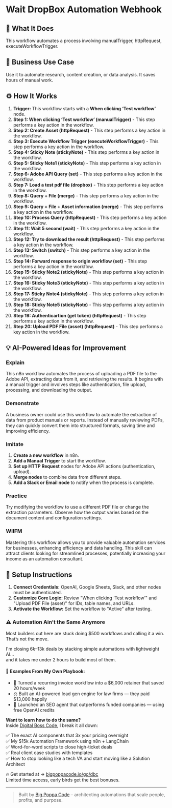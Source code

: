 # Wait DropBox Automation Webhook

## 🚀 What It Does
This workflow automates a process involving manualTrigger, httpRequest, executeWorkflowTrigger.

## 💼 Business Use Case
Use it to automate research, content creation, or data analysis. It saves hours of manual work.

## ⚙️ How It Works
1.  **Trigger:** This workflow starts with a **When clicking ‘Test workflow’** node.
2. **Step 1: When clicking ‘Test workflow’ (manualTrigger)** - This step performs a key action in the workflow.
3. **Step 2: Create Asset (httpRequest)** - This step performs a key action in the workflow.
4. **Step 3: Execute Workflow Trigger (executeWorkflowTrigger)** - This step performs a key action in the workflow.
5. **Step 4: Sticky Note (stickyNote)** - This step performs a key action in the workflow.
6. **Step 5: Sticky Note1 (stickyNote)** - This step performs a key action in the workflow.
7. **Step 6: Adobe API Query (set)** - This step performs a key action in the workflow.
8. **Step 7: Load a test pdf file (dropbox)** - This step performs a key action in the workflow.
9. **Step 8: Query + File (merge)** - This step performs a key action in the workflow.
10. **Step 9: Query + File + Asset information (merge)** - This step performs a key action in the workflow.
11. **Step 10: Process Query (httpRequest)** - This step performs a key action in the workflow.
12. **Step 11: Wait 5 second (wait)** - This step performs a key action in the workflow.
13. **Step 12: Try to download the result (httpRequest)** - This step performs a key action in the workflow.
14. **Step 13: Switch (switch)** - This step performs a key action in the workflow.
15. **Step 14: Forward response to origin workflow (set)** - This step performs a key action in the workflow.
16. **Step 15: Sticky Note2 (stickyNote)** - This step performs a key action in the workflow.
17. **Step 16: Sticky Note3 (stickyNote)** - This step performs a key action in the workflow.
18. **Step 17: Sticky Note4 (stickyNote)** - This step performs a key action in the workflow.
19. **Step 18: Sticky Note5 (stickyNote)** - This step performs a key action in the workflow.
20. **Step 19: Authenticartion (get token) (httpRequest)** - This step performs a key action in the workflow.
21. **Step 20: Upload PDF File (asset) (httpRequest)** - This step performs a key action in the workflow.

## 💡 AI-Powered Ideas for Improvement
### Explain
This n8n workflow automates the process of uploading a PDF file to the Adobe API, extracting data from it, and retrieving the results. It begins with a manual trigger and involves steps like authentication, file upload, processing, and downloading the output.

### Demonstrate
A business owner could use this workflow to automate the extraction of data from product manuals or reports. Instead of manually reviewing PDFs, they can quickly convert them into structured formats, saving time and improving efficiency.

### Imitate
1. **Create a new workflow** in n8n.
2. **Add a Manual Trigger** to start the workflow.
3. **Set up HTTP Request** nodes for Adobe API actions (authentication, upload).
4. **Merge nodes** to combine data from different steps.
5. **Add a Slack or Email node** to notify when the process is complete.

### Practice
Try modifying the workflow to use a different PDF file or change the extraction parameters. Observe how the output varies based on the document content and configuration settings.

### WIIFM
Mastering this workflow allows you to provide valuable automation services for businesses, enhancing efficiency and data handling. This skill can attract clients looking for streamlined processes, potentially increasing your income as an automation consultant.

## 🔧 Setup Instructions
1. **Connect Credentials:** OpenAI, Google Sheets, Slack, and other nodes must be authenticated.
2. **Customize Core Logic:** Review "When clicking ‘Test workflow’" and "Upload PDF File (asset)" for IDs, table names, and URLs.
3. **Activate the Workflow:** Set the workflow to "Active" after testing.

### ⚠️ Automation Ain’t the Same Anymore

Most builders out here are stuck doing $500 workflows and calling it a win.  
That’s not the move.  

I'm closing $6k–$13k deals by stacking simple automations with lightweight AI...  
and it takes me under 2 hours to build most of them.

#### 🧠 Examples From My Own Playbook:
- 🔁 Turned a recurring invoice workflow into a $6,000 retainer that saved 20 hours/week  
- ⚖️ Built an AI-powered lead gen engine for law firms — they paid $13,000 happily  
- 🚀 Launched an SEO agent that outperforms funded companies — using free OpenAI credits  

**Want to learn how to do the same?**  
Inside [Digital Boss Code](https://bigpoppacode.io/go/dbc), I break it all down:

✅ The exact AI components that 3x your pricing overnight  
✅ My $15k Automation Framework using n8n + LangChain  
✅ Word-for-word scripts to close high-ticket deals  
✅ Real client case studies with templates  
✅ How to stop looking like a tech VA and start moving like a Solution Architect  

🔥 Get started at → [bigpoppacode.io/go/dbc](https://bigpoppacode.io/go/dbc)  
Limited time access, early birds get the best bonuses.

---
> Built by [Big Poppa Code](https://bigpoppacode.io) – architecting automations that scale people, profits, and purpose.
